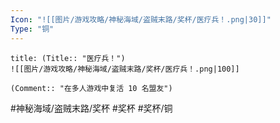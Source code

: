 ```yaml
---
Icon: "![[图片/游戏攻略/神秘海域/盗贼末路/奖杯/医疗兵！.png|30]]"
Type: "铜"
---
```

```ad-common-bronze-trophy
title: (Title:: "医疗兵！")
![[图片/游戏攻略/神秘海域/盗贼末路/奖杯/医疗兵！.png|100]]

(Comment:: "在多人游戏中复活 10 名盟友")
```

#神秘海域/盗贼末路/奖杯 #奖杯 #奖杯/铜
